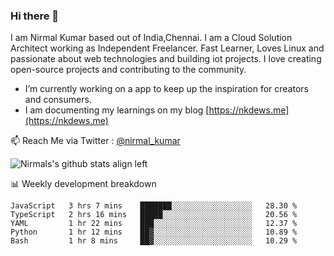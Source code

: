 ### Hi there 👋

 I am Nirmal Kumar based out of India,Chennai. I am a Cloud Solution Architect working as Independent Freelancer. Fast Learner, Loves Linux and passionate about web technologies and building iot projects. I love creating open-source projects and contributing to the community.

- I’m currently working on a app to keep up the inspiration for creators and consumers.
- I am documenting my learnings on my blog [https://nkdews.me](https://nkdews.me)

📫 Reach Me via  Twitter : [@nirmal_kumar](https://twitter.com/nirmal_kumar)

![Nirmals's github stats align left](https://github-readme-stats.vercel.app/api?username=nk-gears&show_icons=true)


📊 Weekly development breakdown

<!--START_SECTION:waka-->
```text
JavaScript   3 hrs 7 mins    ███████░░░░░░░░░░░░░░░░░░   28.30 % 
TypeScript   2 hrs 16 mins   █████░░░░░░░░░░░░░░░░░░░░   20.56 % 
YAML         1 hr 22 mins    ███░░░░░░░░░░░░░░░░░░░░░░   12.37 % 
Python       1 hr 12 mins    ██▓░░░░░░░░░░░░░░░░░░░░░░   10.89 % 
Bash         1 hr 8 mins     ██▓░░░░░░░░░░░░░░░░░░░░░░   10.29 % 
```
<!--END_SECTION:waka-->


